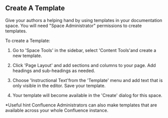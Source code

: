 ## Create A Template 

Give your authors a helping hand by using templates in your documentation space. You will need "Space Administrator" permissions to create templates.

To create a Template:

1. Go to 'Space Tools' in the sidebar, select 'Content Tools'and create a new template.

2. Click 'Page Layout' and add sections and columns to your page. Add headings and sub-headings as needed. 

3. Choose 'Instructional Text'from the 'Template' menu and add text that is only visible in the editor. Save your template.

4. Your template will become available in the 'Create' dialog for this space.


*Useful hint Confluence Administrators can also make templates that are available across your whole Confluence instance.
